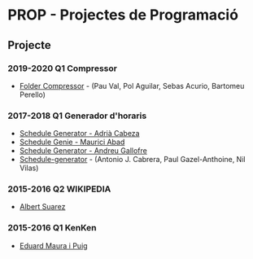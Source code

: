 # PROP - Projectes de Programació

## Projecte

### 2019-2020 Q1 Compressor

- [Folder Compressor](https://github.com/PauVal99/Folder-Compressor) - (Pau Val, Pol Aguilar, Sebas Acurio, Bartomeu Perello)

### 2017-2018 Q1 Generador d'horaris

- [Schedule Generator - Adrià Cabeza](https://github.com/adriacabeza/Schedule-Generator)
- [Schedule Genie - Maurici Abad](https://github.com/mauriciabad/PROP_2018-2019_Q1)
- [Schedule Generator - Andreu Gallofre](https://github.com/atsuky/GeneradorHoraris)
- [Schedule-generator](https://github.com/ajcabrera/schedule-generator) - (Antonio J. Cabrera, Paul Gazel-Anthoine, Nil Vilas)

### 2015-2016 Q2 WIKIPEDIA

- [Albert Suarez](https://github.com/AlbertSuarez/Wikipedia-PROP)

### 2015-2016 Q1 KenKen

- [Eduard Maura i Puig](https://github.com/mapu77/KenKen)
